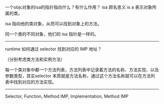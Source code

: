一个objc对象的isa的指针指向什么？有什么作用？
isa 顾名思义 is a 表示对象所属的类。

isa 指向他的类对象，从而可以找到对象上的方法。

同一个类的不同对象，他们的 isa 指针是一样的。






<hr>


runtime 如何通过 selector 找到对应的 IMP 地址？

（分别考虑类方法和实例方法）



每一个类对象中都一个方法列表，方法列表中记录着方法的名称、方法实现、以及参数类型，其实selector 本质就是方法名称，通过这个方法名称就可以在方法列表中找到对应的方法实现。





<hr>


Selector, Function,
Method
IMP, Implementation, Method IMP


